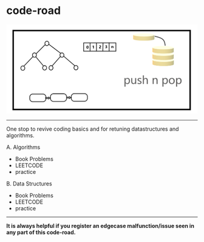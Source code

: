 # code-road

<img src='https://github.com/1aman1/code-road/blob/master/images/git%20sketches.png'>

***

One stop to revive coding basics and for retuning datastructures and algorithms.

A. Algorithms
   * Book Problems
   * LEETCODE
   * practice

B. Data Structures
   * Book Problems
   * LEETCODE
   * practice
   
***

__It is always helpful if you register an edgecase malfunction/issue seen in any part of this code-road.__
